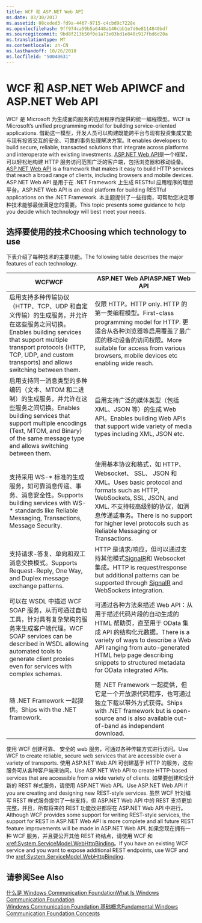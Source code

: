 ```yaml
---
title: WCF 和 ASP.NET Web API
ms.date: 03/30/2017
ms.assetid: 08ceded3-fd9a-4467-9715-c4cbd9c7228e
ms.openlocfilehash: 9ff974ca59b5a6448a140cbb1e7d6e8114840bdf
ms.sourcegitcommit: 9bd8f213b50f0e1a73e03bd1e840c917fbd6d20a
ms.translationtype: MT
ms.contentlocale: zh-CN
ms.lasthandoff: 10/26/2018
ms.locfileid: "50040631"
---
```

# <a name="wcf-and-aspnet-web-api"></a><span data-ttu-id="d6530-102">WCF 和 ASP.NET Web API</span><span class="sxs-lookup"><span data-stu-id="d6530-102">WCF and ASP.NET Web API</span></span>
<span data-ttu-id="d6530-103">WCF 是 Microsoft 为生成面向服务的应用程序而提供的统一编程模型。</span><span class="sxs-lookup"><span data-stu-id="d6530-103">WCF is Microsoft’s unified programming model for building service-oriented applications.</span></span> <span data-ttu-id="d6530-104">借助这一模型，开发人员可以构建既能跨平台与现有投资集成又能与现有投资交互的安全、可靠的事务处理解决方案。</span><span class="sxs-lookup"><span data-stu-id="d6530-104">It enables developers to build secure, reliable, transacted solutions that integrate across platforms and interoperate with existing investments.</span></span> <span data-ttu-id="d6530-105">[ASP.NET Web API](https://www.asp.net/web-api)是一个框架，可以轻松地构建 HTTP 服务访问范围广泛的客户端，包括浏览器和移动设备。</span><span class="sxs-lookup"><span data-stu-id="d6530-105">[ASP.NET Web API](https://www.asp.net/web-api) is a framework that makes it easy to build HTTP services that reach a broad range of clients, including browsers and mobile devices.</span></span> <span data-ttu-id="d6530-106">ASP.NET Web API 是用于在 .NET Framework 上生成 RESTful 应用程序的理想平台。</span><span class="sxs-lookup"><span data-stu-id="d6530-106">ASP.NET Web API is an ideal platform for building RESTful applications on the .NET Framework.</span></span> <span data-ttu-id="d6530-107">本主题提供了一些指南，可帮助您决定哪种技术能够最佳满足您的需要。</span><span class="sxs-lookup"><span data-stu-id="d6530-107">This topic presents some guidance to help you decide which technology will best meet your needs.</span></span>  
  
## <a name="choosing-which-technology-to-use"></a><span data-ttu-id="d6530-108">选择要使用的技术</span><span class="sxs-lookup"><span data-stu-id="d6530-108">Choosing which technology to use</span></span>  
 <span data-ttu-id="d6530-109">下表介绍了每种技术的主要功能。</span><span class="sxs-lookup"><span data-stu-id="d6530-109">The following table describes the major features of each technology.</span></span>  
  
|<span data-ttu-id="d6530-110">WCF</span><span class="sxs-lookup"><span data-stu-id="d6530-110">WCF</span></span>|<span data-ttu-id="d6530-111">ASP.NET Web API</span><span class="sxs-lookup"><span data-stu-id="d6530-111">ASP.NET Web API</span></span>|  
|---------|---------------------|  
|<span data-ttu-id="d6530-112">启用支持多种传输协议（HTTP、TCP、UDP 和自定义传输）的生成服务，并允许在这些服务之间切换。</span><span class="sxs-lookup"><span data-stu-id="d6530-112">Enables building services that support multiple transport protocols (HTTP, TCP, UDP, and custom transports) and allows switching between them.</span></span>|<span data-ttu-id="d6530-113">仅限 HTTP。</span><span class="sxs-lookup"><span data-stu-id="d6530-113">HTTP only.</span></span> <span data-ttu-id="d6530-114">HTTP 的第一类编程模型。</span><span class="sxs-lookup"><span data-stu-id="d6530-114">First-class programming model for HTTP.</span></span> <span data-ttu-id="d6530-115">更适合从各种浏览器等启用覆盖了最广阔的移动设备的访问权限。</span><span class="sxs-lookup"><span data-stu-id="d6530-115">More suitable for access from various browsers, mobile devices etc enabling wide reach.</span></span>|  
|<span data-ttu-id="d6530-116">启用支持同一消息类型的多种编码（文本、MTOM 和二进制）的生成服务，并允许在这些服务之间切换。</span><span class="sxs-lookup"><span data-stu-id="d6530-116">Enables building services that support multiple encodings (Text, MTOM, and Binary) of the same message type and allows switching between them.</span></span>|<span data-ttu-id="d6530-117">启用支持广泛的媒体类型（包括 XML、JSON 等）的生成 Web API。</span><span class="sxs-lookup"><span data-stu-id="d6530-117">Enables building Web APIs that support wide variety of media types including XML, JSON etc.</span></span>|  
|<span data-ttu-id="d6530-118">支持采用 WS-\* 标准的生成服务，如可靠消息传递、事务、消息安全性。</span><span class="sxs-lookup"><span data-stu-id="d6530-118">Supports building services with WS-\* standards like Reliable Messaging, Transactions, Message Security.</span></span>|<span data-ttu-id="d6530-119">使用基本协议和格式，如 HTTP、 Websocket、 SSL、 JSON 和 XML。</span><span class="sxs-lookup"><span data-stu-id="d6530-119">Uses basic protocol and formats such as HTTP, WebSockets, SSL, JSON, and XML.</span></span> <span data-ttu-id="d6530-120">不支持较高级别的协议，如消息传递或事务。</span><span class="sxs-lookup"><span data-stu-id="d6530-120">There is no support for higher level protocols such as Reliable Messaging or Transactions.</span></span>|  
|<span data-ttu-id="d6530-121">支持请求-答复、单向和双工消息交换模式。</span><span class="sxs-lookup"><span data-stu-id="d6530-121">Supports Request-Reply, One Way, and Duplex message exchange patterns.</span></span>|<span data-ttu-id="d6530-122">HTTP 是请求/响应，但可以通过支持其他模式[SignalR](https://github.com/SignalR/SignalR)和 Websocket 集成。</span><span class="sxs-lookup"><span data-stu-id="d6530-122">HTTP is request/response but additional patterns can be supported through [SignalR](https://github.com/SignalR/SignalR) and WebSockets integration.</span></span>|  
|<span data-ttu-id="d6530-123">可以在 WSDL 中描述 WCF SOAP 服务，从而可通过自动工具，针对具有复杂架构的服务来生成客户端代理。</span><span class="sxs-lookup"><span data-stu-id="d6530-123">WCF SOAP services can be described in WSDL allowing automated tools to generate client proxies even for services with complex schemas.</span></span>|<span data-ttu-id="d6530-124">可通过各种方法来描述 Web API：从用于描述代码片段的自动生成的 HTML 帮助页，直至用于 OData 集成 API 的结构化元数据。</span><span class="sxs-lookup"><span data-stu-id="d6530-124">There is a variety of ways to describe a Web API ranging from auto-generated HTML help page describing snippets to structured metadata for OData integrated APIs.</span></span>|  
|<span data-ttu-id="d6530-125">随 .NET Framework 一起提供。</span><span class="sxs-lookup"><span data-stu-id="d6530-125">Ships with the .NET framework.</span></span>|<span data-ttu-id="d6530-126">随 .NET Framework 一起提供，但它是一个开放源代码程序，也可通过独立下载以带外方式获得。</span><span class="sxs-lookup"><span data-stu-id="d6530-126">Ships with .NET framework but is open-source and is also available out-of-band as independent download.</span></span>|  
  
 <span data-ttu-id="d6530-127">使用 WCF 创建可靠、 安全的 web 服务，可通过各种传输方式进行访问。</span><span class="sxs-lookup"><span data-stu-id="d6530-127">Use WCF to create reliable, secure web services that are accessible over a variety of transports.</span></span> <span data-ttu-id="d6530-128">使用 ASP.NET Web API 可创建基于 HTTP 的服务，这些服务可从各种客户端来访问。</span><span class="sxs-lookup"><span data-stu-id="d6530-128">Use ASP.NET Web API to create HTTP-based services that are accessible from a wide variety of clients.</span></span> <span data-ttu-id="d6530-129">如果要创建和设计新的 REST 样式服务，请使用 ASP.NET Web API。</span><span class="sxs-lookup"><span data-stu-id="d6530-129">Use ASP.NET Web API if you are creating and designing new REST-style services.</span></span> <span data-ttu-id="d6530-130">虽然 WCF 针对编写 REST 样式服务提供了一些支持，但 ASP.NET Web API 中的 REST 支持更加完整，并且，所有将来的 REST 功能改进都将在 ASP.NET Web API 中进行。</span><span class="sxs-lookup"><span data-stu-id="d6530-130">Although WCF provides some support for writing REST-style services, the support for REST in ASP.NET Web API is more complete and all future REST feature improvements will be made in ASP.NET Web API.</span></span> <span data-ttu-id="d6530-131">如果您现在拥有一种 WCF 服务，并且要公开其他 REST 终结点，请使用 WCF 和 <xref:System.ServiceModel.WebHttpBinding>。</span><span class="sxs-lookup"><span data-stu-id="d6530-131">If you have an existing WCF service and you want to expose additional REST endpoints, use WCF and the <xref:System.ServiceModel.WebHttpBinding>.</span></span>  
  
## <a name="see-also"></a><span data-ttu-id="d6530-132">请参阅</span><span class="sxs-lookup"><span data-stu-id="d6530-132">See Also</span></span>  
 [<span data-ttu-id="d6530-133">什么是 Windows Communication Foundation</span><span class="sxs-lookup"><span data-stu-id="d6530-133">What Is Windows Communication Foundation</span></span>](../../../docs/framework/wcf/whats-wcf.md)  
 [<span data-ttu-id="d6530-134">Windows Communication Foundation 基础概念</span><span class="sxs-lookup"><span data-stu-id="d6530-134">Fundamental Windows Communication Foundation Concepts</span></span>](../../../docs/framework/wcf/fundamental-concepts.md)  
